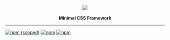 <p align="center">
  <img src="https://raw.githubusercontent.com/ryan-bush/trickle/master/img/trickle-36.png"><br><br>
  <b>Minimal CSS Framework</b>
  <hr>
</p>

[![npm (scoped)](https://img.shields.io/npm/v/trickle-css.svg?style=flat-square)](https://www.npmjs.com/package/trickle-css)
[![npm](https://img.shields.io/npm/l/trickle-css.svg?style=flat-square)](https://github.com/ryan-bush/trickle/blob/master/LICENSE)
[![npm](https://img.shields.io/npm/dm/trickle-css.svg?style=flat-square)](https://www.npmjs.com/package/trickle-css)
